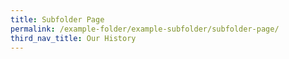 ```yaml
---
title: Subfolder Page
permalink: /example-folder/example-subfolder/subfolder-page/
third_nav_title: Our History
---
```


